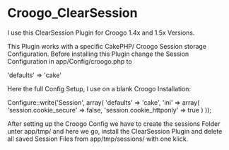Croogo_ClearSession
===================

I use this ClearSession Plugin for Croogo 1.4x and 1.5x Versions.

This Plugin works with a specific CakePHP/ Croogo Session storage Configuration.
Before installing this Plugin change the Session Configuration in app/Config/croogo.php to

'defaults' => 'cake'

Here the full Config Setup, I use on a blank Croogo Installation:

Configure::write('Session', array(
  'defaults' => 'cake',
	'ini' => array(
            'session.cookie_secure' => false,
            'session.cookie_httponly' => true
	)
));

After setting up the Croogo Config we have to create the sessions Folder unter app/tmp/ and here we go,
install the ClearSession Plugin and delete all saved Session Files from app/tmp/sessions/ with one klick.
